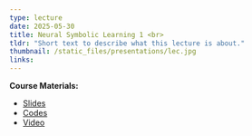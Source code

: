 ```yaml
---
type: lecture
date: 2025-05-30
title: Neural Symbolic Learning 1 <br>
tldr: "Short text to describe what this lecture is about."
thumbnail: /static_files/presentations/lec.jpg
links: 
---
```

**Course Materials:**
- [Slides](https://ml-graph.github.io/spring-2025/static_files/presentations/8-Neural-Symbolic-1.pdf)
- [Codes](https://www.dropbox.com/scl/fi/dt8k6prfyvs3019rkoplu/Neural-Symbolic-AI.ipynb?rlkey=p8i5qqj7tmv0jid40h3pd53hh&st=7v8zzb32&dl=0)
- [Video](https://www.dropbox.com/scl/fi/tfzvjgz4ylpvyh9rqsuhi/8-Neural-Symbolic-1.mp4?rlkey=pwf99h8p4v4ya9glaz8qq15le&st=61pq6hm1&dl=0)
